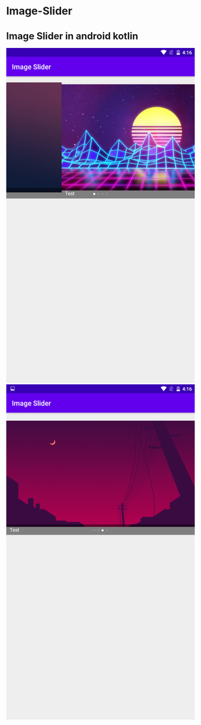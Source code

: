 # Image-Slider
<h1 style="font-size:25px">Image Slider in android kotlin</h1>
<img src="scr001.png" alt="Image Slider in android kotlin" title="Image Slider"/>
<img src="scr002.png" alt="Image Slider in android kotlin" title="Image Slider"/>
